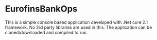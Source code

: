 # EurofinsBankOps

This is a simple console based application developed with .Net core 2.1 framework. No 3rd party libraries are used in this.
The application can be cloned\downloaded and compiled to run.
